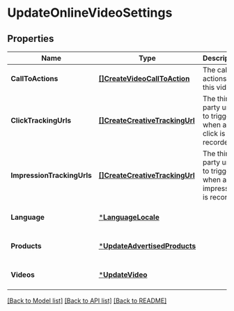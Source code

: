 # UpdateOnlineVideoSettings

## Properties
Name | Type | Description | Notes
------------ | ------------- | ------------- | -------------
**CallToActions** | [**[]CreateVideoCallToAction**](CreateVideoCallToAction.md) | The call to actions for this video. | [optional] [default to null]
**ClickTrackingUrls** | [**[]CreateCreativeTrackingUrl**](CreateCreativeTrackingUrl.md) | The third party urls to trigger when an click is recorded. | [optional] [default to null]
**ImpressionTrackingUrls** | [**[]CreateCreativeTrackingUrl**](CreateCreativeTrackingUrl.md) | The third party urls to trigger when an impression is recorded. | [optional] [default to null]
**Language** | [***LanguageLocale**](LanguageLocale.md) |  | [optional] [default to null]
**Products** | [***UpdateAdvertisedProducts**](UpdateAdvertisedProducts.md) |  | [optional] [default to null]
**Videos** | [***UpdateVideo**](UpdateVideo.md) |  | [optional] [default to null]

[[Back to Model list]](../README.md#documentation-for-models) [[Back to API list]](../README.md#documentation-for-api-endpoints) [[Back to README]](../README.md)

